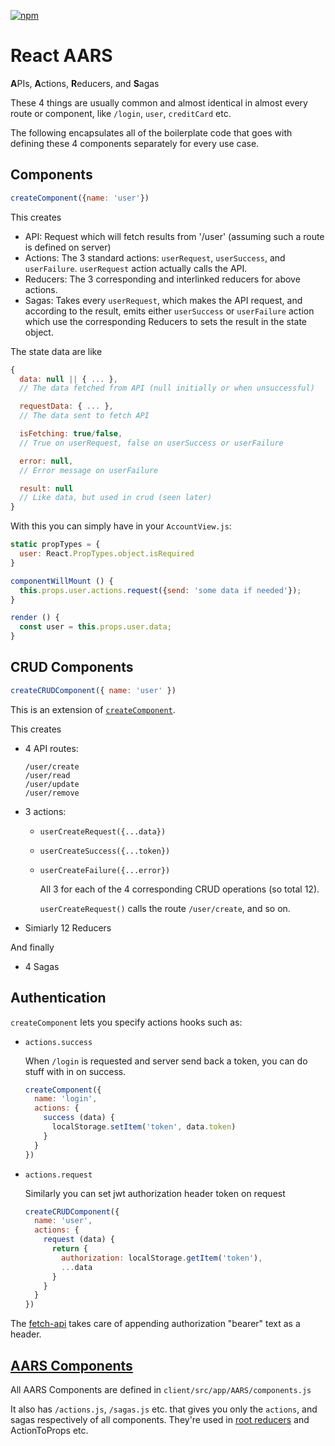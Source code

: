 [![npm](https://img.shields.io/npm/v/react-aars.svg)](https://www.npmjs.com/package/react-aars)

# React AARS

**A**PIs, **A**ctions, **R**educers, and **S**agas

These 4 things are usually common and almost identical in almost every route or component, like `/login`, `user`, `creditCard` etc.

The following encapsulates all of the boilerplate code that goes with defining these 4 components separately for every use case.

## Components

```js
createComponent({name: 'user'})
```

This creates

  * API: Request which will fetch results from '/user' (assuming such a route is defined on server)
  * Actions: The 3 standard actions: `userRequest`, `userSuccess`, and `userFailure`. `userRequest` action actually calls the API.
  * Reducers: The 3 corresponding and interlinked reducers for above actions.
  * Sagas: Takes every `userRequest`, which makes the API request, and according to the result, emits either `userSuccess` or `userFailure` action which use the corresponding Reducers to sets the result in the state object.

The state data are like

```js
{
  data: null || { ... },
  // The data fetched from API (null initially or when unsuccessful)

  requestData: { ... },
  // The data sent to fetch API

  isFetching: true/false,
  // True on userRequest, false on userSuccess or userFailure

  error: null,
  // Error message on userFailure

  result: null
  // Like data, but used in crud (seen later)
}
```

With this you can simply have in your `AccountView.js`:


```js
static propTypes = {
  user: React.PropTypes.object.isRequired
}

componentWillMount () {
  this.props.user.actions.request({send: 'some data if needed'});
}

render () {
  const user = this.props.user.data;
}
```

## CRUD Components

```js
createCRUDComponent({ name: 'user' })
```


This is an extension of [`createComponent`](#createComponent).

This creates

  * 4 API routes:
    ```
    /user/create
    /user/read
    /user/update
    /user/remove
    ```
  * 3 actions:

    - `userCreateRequest({...data})`
    - `userCreateSuccess({...token})`
    - `userCreateFailure({...error})`

      All 3 for each of the 4 corresponding CRUD operations (so total 12).

      `userCreateRequest()` calls the route `/user/create`, and so on.

  * Simiarly 12 Reducers

And finally

  * 4 Sagas


## Authentication

`createComponent` lets you specify actions hooks such as:

* `actions.success`

    When `/login` is requested and server send back a token, you can do stuff with in on success.

    ```js
    createComponent({
      name: 'login',
      actions: {
        success (data) {
          localStorage.setItem('token', data.token)
        }
      }
    })
    ```

* `actions.request`

    Similarly you can set jwt authorization header token on request

    ```js
    createCRUDComponent({
      name: 'user',
      actions: {
        request (data) {
          return {
            authorization: localStorage.getItem('token'),
            ...data
          }
        }
      }
    })
    ```

The [fetch-api](../api/rest-api-request.js) takes care of appending authorization "bearer" text as a header.


## [AARS Components](components.js)

All AARS Components are defined in `client/src/app/AARS/components.js`

It also has `/actions.js`, `/sagas.js` etc. that gives you only the `actions`, and sagas respectively of all components. They're used in [root reducers](../reducers/index.js) and ActionToProps etc.



